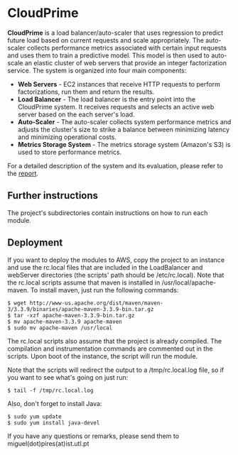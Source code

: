 
# CloudPrime 

**CloudPrime** is a load balancer/auto-scaler that uses regression to predict future load based on current requests and scale appropriately. The auto-scaler collects performance metrics associated with certain input requests and uses them to train a predictive model. This model is then used to auto-scale an elastic cluster of web servers that provide an integer factorization service. The system is organized into four main components:
* **Web Servers** - EC2 instances that receive HTTP requests to perform factorizations, run them
and return the results. 
* **Load Balancer** - The load balancer is the entry point into the CloudPrime system. It
receives requests and selects an active web server based on the each server's load.
* **Auto-Scaler** - The auto-scaler collects system performance metrics and adjusts the cluster's size to strike a balance between minimizing latency and minimizing operational costs. 
* **Metrics Storage System** - The metrics storage system (Amazon's S3) is used to store performance metrics.

For a detailed description of the system and its evaluation, please refer to the [report](https://github.com/MiguelPires/CloudPrime/blob/master/report.pdf).

## Further instructions ##

The project's subdirectories contain instructions on how to run each module.

## Deployment ##

If you want to deploy the modules to AWS, copy the project to an
instance and use the rc.local files that are included in the LoadBalancer and
webServer directories (the scripts' path should be /etc/rc.local). Note that 
the rc.local scripts assume that maven is installed in /usr/local/apache-maven. 
To install maven, just run the following commands:

<pre><code>$ wget http://www-us.apache.org/dist/maven/maven-3/3.3.9/binaries/apache-maven-3.3.9-bin.tar.gz
$ tar -xzf apache-maven-3.3.9-bin.tar.gz
$ mv apache-maven-3.3.9 apache-maven
$ sudo mv apache-maven /usr/local </code></pre>

The rc.local scripts also assume that the project is already compiled. The 
compilation and instrumentation commands are commented out in the scripts. 
Upon boot of the instance, the script will run the module.

Note that the scripts will redirect the output to a /tmp/rc.local.log file, so if
you want to see what's going on just run:

<pre><code>$ tail -f /tmp/rc.local.log</code></pre>

Also, don't forget to install Java:

<pre><code>$ sudo yum update
$ sudo yum install java-devel</code></pre>

If you have any questions or remarks, please send them to miguel(dot)pires(at)ist.utl.pt

